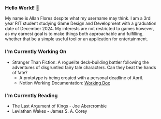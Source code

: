### Hello World! 👋

My name is Allan Flores despite what my username may think. I am a 3rd year RIT student studying Game Design and Development with a graduation date of December 2024. 
My interests are not restricted to games however, as my earnest goal is to make things both approachable and fulfilling, whether that be a simple useful tool or an application for entertainment. 

### I'm Currently Working On

 - Stranger Than Fiction: A roguelite deck-building battler following the adventures of disgruntled fairy tale characters. Can they beat the hands of fate?
   - A prototype is being created with a personal deadline of April.
   - Notion Working Documentation: [Working Doc](https://honored-polka-38c.notion.site/Stranger-Than-Fiction-9c20ca25b86d407297811b7087af9347)
  

### I'm Currently Reading 

 - The Last Argument of Kings - Joe Abercrombie
 - Leviathan Wakes - James S. A. Corey



<!--
**BeastlyKoboi/BeastlyKoboi** is a ✨ _special_ ✨ repository because its `README.md` (this file) appears on your GitHub profile.

Here are some ideas to get you started:

- 🔭 I’m currently working on ...
- 🌱 I’m currently learning ...
- 👯 I’m looking to collaborate on ...
- 🤔 I’m looking for help with ...
- 💬 Ask me about ...
- 📫 How to reach me: ...
- 😄 Pronouns: ...
- ⚡ Fun fact: ...
-->
